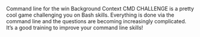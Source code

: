 Command line for the win
Background Context
CMD CHALLENGE is a pretty cool game challenging you on Bash skills. Everything is done via the command line and the questions are becoming increasingly complicated. It’s a good training to improve your command line skills!
